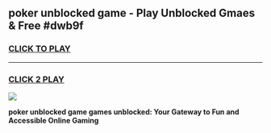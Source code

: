 
## poker unblocked game - Play Unblocked Gmaes & Free #dwb9f
<h3>
<a href="https://premium.freeplayer.one?title=poker_unblocked_game&ref=03M">CLICK TO PLAY</a></h3>
<hr>

<h3>
<a href="https://premium.freeplayer.one?title=poker_unblocked_game&ref=03M">CLICK 2 PLAY</a>
  
</h3>

<a href="https://premium.freeplayer.one?title=poker_unblocked_game&ref=03M"><img src="https://clearcache.store/games.png"></a>


**poker unblocked game games unblocked: Your Gateway to Fun and Accessible Online Gaming**
